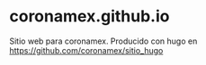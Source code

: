 # coronamex.github.io
Sitio web para coronamex. Producido con hugo en https://github.com/coronamex/sitio_hugo
